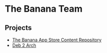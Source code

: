 # The Banana Team
## Projects
- [The Banana App Store Content Repository](https://github.com/thebananastore/thebananastore)
- [Deb 2 Arch](https://github.com/thebananastore/deb2arch)
